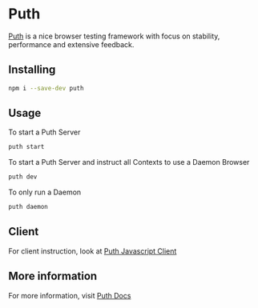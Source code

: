 # Puth

[Puth](https://puth.dev) is a nice browser testing framework with focus on stability, performance and extensive feedback.

## Installing

```bash
npm i --save-dev puth
```

## Usage

To start a Puth Server
```bash
puth start
```

To start a Puth Server and instruct all Contexts to use a Daemon Browser
```bash
puth dev
```

To only run a Daemon
```bash
puth daemon
```

## Client

For client instruction, look at [Puth Javascript Client](https://puth.dev/docs/javascript)

## More information

For more information, visit [Puth Docs](https://puth.dev/docs/)